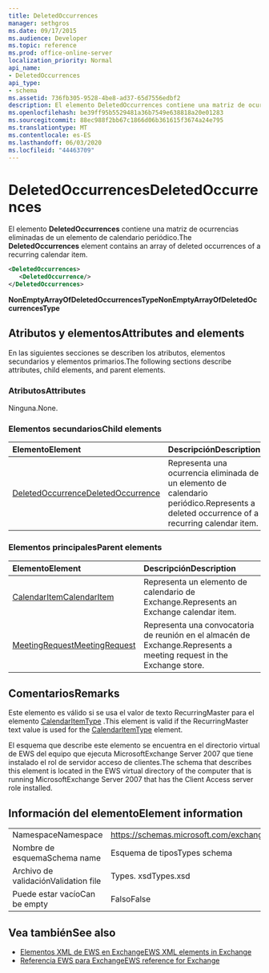 ```yaml
---
title: DeletedOccurrences
manager: sethgros
ms.date: 09/17/2015
ms.audience: Developer
ms.topic: reference
ms.prod: office-online-server
localization_priority: Normal
api_name:
- DeletedOccurrences
api_type:
- schema
ms.assetid: 736fb305-9528-4be8-ad37-65d7556edbf2
description: El elemento DeletedOccurrences contiene una matriz de ocurrencias eliminadas de un elemento de calendario periódico.
ms.openlocfilehash: be39ff95b5529481a36b7549e638818a20e01283
ms.sourcegitcommit: 88ec988f2bb67c1866d06b361615f3674a24e795
ms.translationtype: MT
ms.contentlocale: es-ES
ms.lasthandoff: 06/03/2020
ms.locfileid: "44463709"
---
```

# <a name="deletedoccurrences"></a><span data-ttu-id="f16ec-103">DeletedOccurrences</span><span class="sxs-lookup"><span data-stu-id="f16ec-103">DeletedOccurrences</span></span>

<span data-ttu-id="f16ec-104">El elemento **DeletedOccurrences** contiene una matriz de ocurrencias eliminadas de un elemento de calendario periódico.</span><span class="sxs-lookup"><span data-stu-id="f16ec-104">The **DeletedOccurrences** element contains an array of deleted occurrences of a recurring calendar item.</span></span> 
  
```xml
<DeletedOccurrences>
   <DeletedOccurrence/>
</DeletedOccurrences>
```

 <span data-ttu-id="f16ec-105">**NonEmptyArrayOfDeletedOccurrencesType**</span><span class="sxs-lookup"><span data-stu-id="f16ec-105">**NonEmptyArrayOfDeletedOccurrencesType**</span></span>
## <a name="attributes-and-elements"></a><span data-ttu-id="f16ec-106">Atributos y elementos</span><span class="sxs-lookup"><span data-stu-id="f16ec-106">Attributes and elements</span></span>

<span data-ttu-id="f16ec-107">En las siguientes secciones se describen los atributos, elementos secundarios y elementos primarios.</span><span class="sxs-lookup"><span data-stu-id="f16ec-107">The following sections describe attributes, child elements, and parent elements.</span></span>
  
### <a name="attributes"></a><span data-ttu-id="f16ec-108">Atributos</span><span class="sxs-lookup"><span data-stu-id="f16ec-108">Attributes</span></span>

<span data-ttu-id="f16ec-109">Ninguna.</span><span class="sxs-lookup"><span data-stu-id="f16ec-109">None.</span></span>
  
### <a name="child-elements"></a><span data-ttu-id="f16ec-110">Elementos secundarios</span><span class="sxs-lookup"><span data-stu-id="f16ec-110">Child elements</span></span>

|<span data-ttu-id="f16ec-111">**Elemento**</span><span class="sxs-lookup"><span data-stu-id="f16ec-111">**Element**</span></span>|<span data-ttu-id="f16ec-112">**Descripción**</span><span class="sxs-lookup"><span data-stu-id="f16ec-112">**Description**</span></span>|
|:-----|:-----|
|[<span data-ttu-id="f16ec-113">DeletedOccurrence</span><span class="sxs-lookup"><span data-stu-id="f16ec-113">DeletedOccurrence</span></span>](deletedoccurrence.md) <br/> |<span data-ttu-id="f16ec-114">Representa una ocurrencia eliminada de un elemento de calendario periódico.</span><span class="sxs-lookup"><span data-stu-id="f16ec-114">Represents a deleted occurrence of a recurring calendar item.</span></span>  <br/> |
   
### <a name="parent-elements"></a><span data-ttu-id="f16ec-115">Elementos principales</span><span class="sxs-lookup"><span data-stu-id="f16ec-115">Parent elements</span></span>

|<span data-ttu-id="f16ec-116">**Elemento**</span><span class="sxs-lookup"><span data-stu-id="f16ec-116">**Element**</span></span>|<span data-ttu-id="f16ec-117">**Descripción**</span><span class="sxs-lookup"><span data-stu-id="f16ec-117">**Description**</span></span>|
|:-----|:-----|
|[<span data-ttu-id="f16ec-118">CalendarItem</span><span class="sxs-lookup"><span data-stu-id="f16ec-118">CalendarItem</span></span>](calendaritem.md) <br/> |<span data-ttu-id="f16ec-119">Representa un elemento de calendario de Exchange.</span><span class="sxs-lookup"><span data-stu-id="f16ec-119">Represents an Exchange calendar item.</span></span>  <br/> |
|[<span data-ttu-id="f16ec-120">MeetingRequest</span><span class="sxs-lookup"><span data-stu-id="f16ec-120">MeetingRequest</span></span>](meetingrequest.md) <br/> |<span data-ttu-id="f16ec-121">Representa una convocatoria de reunión en el almacén de Exchange.</span><span class="sxs-lookup"><span data-stu-id="f16ec-121">Represents a meeting request in the Exchange store.</span></span>  <br/> |
   
## <a name="remarks"></a><span data-ttu-id="f16ec-122">Comentarios</span><span class="sxs-lookup"><span data-stu-id="f16ec-122">Remarks</span></span>

<span data-ttu-id="f16ec-123">Este elemento es válido si se usa el valor de texto RecurringMaster para el elemento [CalendarItemType](calendaritemtype.md) .</span><span class="sxs-lookup"><span data-stu-id="f16ec-123">This element is valid if the RecurringMaster text value is used for the [CalendarItemType](calendaritemtype.md) element.</span></span> 
  
<span data-ttu-id="f16ec-124">El esquema que describe este elemento se encuentra en el directorio virtual de EWS del equipo que ejecuta MicrosoftExchange Server 2007 que tiene instalado el rol de servidor acceso de clientes.</span><span class="sxs-lookup"><span data-stu-id="f16ec-124">The schema that describes this element is located in the EWS virtual directory of the computer that is running MicrosoftExchange Server 2007 that has the Client Access server role installed.</span></span>
  
## <a name="element-information"></a><span data-ttu-id="f16ec-125">Información del elemento</span><span class="sxs-lookup"><span data-stu-id="f16ec-125">Element information</span></span>

|||
|:-----|:-----|
|<span data-ttu-id="f16ec-126">Namespace</span><span class="sxs-lookup"><span data-stu-id="f16ec-126">Namespace</span></span>  <br/> |https://schemas.microsoft.com/exchange/services/2006/types  <br/> |
|<span data-ttu-id="f16ec-127">Nombre de esquema</span><span class="sxs-lookup"><span data-stu-id="f16ec-127">Schema name</span></span>  <br/> |<span data-ttu-id="f16ec-128">Esquema de tipos</span><span class="sxs-lookup"><span data-stu-id="f16ec-128">Types schema</span></span>  <br/> |
|<span data-ttu-id="f16ec-129">Archivo de validación</span><span class="sxs-lookup"><span data-stu-id="f16ec-129">Validation file</span></span>  <br/> |<span data-ttu-id="f16ec-130">Types. xsd</span><span class="sxs-lookup"><span data-stu-id="f16ec-130">Types.xsd</span></span>  <br/> |
|<span data-ttu-id="f16ec-131">Puede estar vacío</span><span class="sxs-lookup"><span data-stu-id="f16ec-131">Can be empty</span></span>  <br/> |<span data-ttu-id="f16ec-132">Falso</span><span class="sxs-lookup"><span data-stu-id="f16ec-132">False</span></span>  <br/> |
   
## <a name="see-also"></a><span data-ttu-id="f16ec-133">Vea también</span><span class="sxs-lookup"><span data-stu-id="f16ec-133">See also</span></span>

- [<span data-ttu-id="f16ec-134">Elementos XML de EWS en Exchange</span><span class="sxs-lookup"><span data-stu-id="f16ec-134">EWS XML elements in Exchange</span></span>](ews-xml-elements-in-exchange.md)  
- [<span data-ttu-id="f16ec-135">Referencia EWS para Exchange</span><span class="sxs-lookup"><span data-stu-id="f16ec-135">EWS reference for Exchange</span></span>](ews-reference-for-exchange.md)

